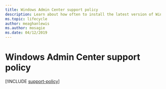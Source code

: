 ```yaml
---
title: Windows Admin Center support policy
description: Learn about how often to install the latest version of Windows Admin Center to stay current and supported.
ms.topic: lifecycle
author: meaghanlewis
ms.author: mosagie
ms.date: 04/12/2019
---
```

# Windows Admin Center support policy

[!INCLUDE [support-policy](../includes/support-policy.md)]
